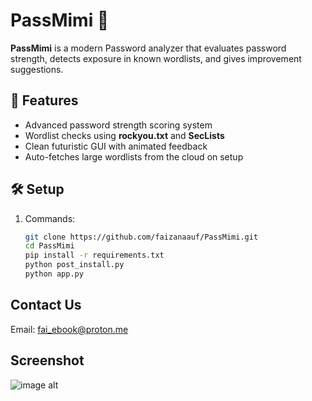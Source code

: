 # PassMimi 🔐

**PassMimi** is a modern Password analyzer that evaluates password strength, detects exposure in known wordlists, and gives improvement suggestions.


## 🚀 Features
- Advanced password strength scoring system  
- Wordlist checks using **rockyou.txt** and **SecLists**  
- Clean futuristic GUI with animated feedback  
- Auto-fetches large wordlists from the cloud on setup  

## 🛠️ Setup

1. Commands:
   ```bash
   git clone https://github.com/faizanaauf/PassMimi.git
   cd PassMimi
   pip install -r requirements.txt
   python post_install.py
   python app.py

## Contact Us
Email: fai_ebook@proton.me

## Screenshot
![image alt](https://github.com/faizanaauf/PassMimi/blob/49e92f1c2c6e451f28c9197bb5c05c3b516e8a75/Screenshot%20(42).png)
